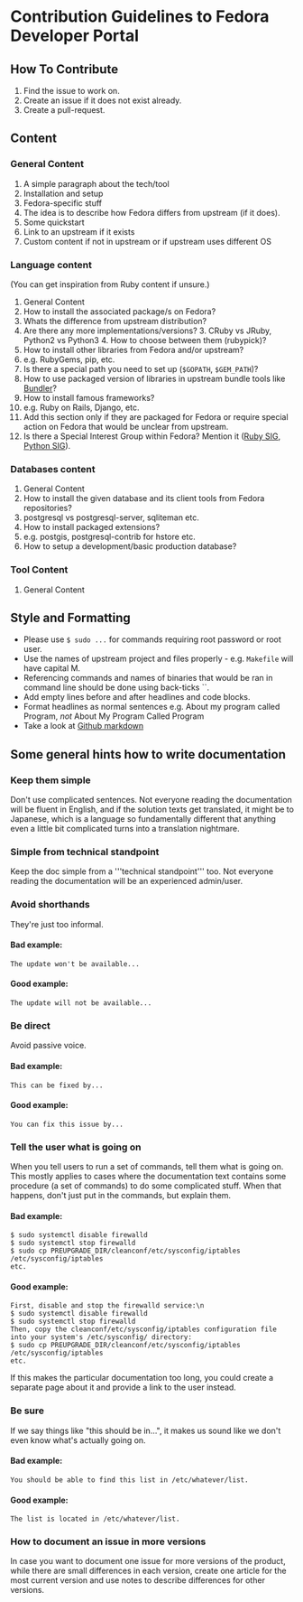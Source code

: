 # Contribution Guidelines to Fedora Developer Portal

## How To Contribute

1. Find the issue to work on.
  1. Create an issue if it does not exist already.
1. Create a pull-request.

## Content

### General Content

1. A simple paragraph about the tech/tool
2. Installation and setup
3. Fedora-specific stuff
  1. The idea is to describe how Fedora differs from upstream (if it does).
4. Some quickstart
  1. Link to an upstream if it exists
  2. Custom content if not in upstream or if upstream uses different OS

### Language content

(You can get inspiration from Ruby content if unsure.)

1. General Content
2. How to install the associated package/s on Fedora?
  1. Whats the difference from upstream distribution?
  2. Are there any more implementations/versions?
    3. CRuby vs JRuby, Python2 vs Python3
    4. How to choose between them (rubypick)?
3. How to install other libraries from Fedora and/or upstream?
  1. e.g. RubyGems, pip, etc.
  2. Is there a special path you need to set up (`$GOPATH`, `$GEM_PATH`)?
  3. How to use packaged version of libraries in upstream bundle tools like [Bundler](http://bundler.io/)?
4. How to install famous frameworks?
  1. e.g. Ruby on Rails, Django, etc.
  2. Add this section only if they are packaged for Fedora or require special action on Fedora that would be unclear from upstream.
5. Is there a Special Interest Group within Fedora? Mention it ([Ruby SIG](https://fedoraproject.org/wiki/Ruby_SIG), [Python SIG](https://fedoraproject.org/wiki/Ruby_SIG)).

### Databases content

1. General Content
2. How to install the given database and its client tools from Fedora repositories?
  1. postgresql vs postgresql-server, sqliteman etc.
3. How to install packaged extensions?
  1. e.g. postgis, postgresql-contrib for hstore etc.
1. How to setup a development/basic production database?

### Tool Content

1. General Content

## Style and Formatting

* Please use `$ sudo ...` for commands requiring root password or root user.
* Use the names of upstream project and files properly - e.g. `Makefile` will have capital M.
* Referencing commands and names of binaries that would be ran in command line should be done using back-ticks ``.
* Add empty lines before and after headlines and code blocks.
* Format headlines as normal sentences e.g. About my program called Program, *not* About My Program Called Program
* Take a look at [Github markdown](https://github.com/adam-p/markdown-here/wiki/Markdown-Cheatsheet)


## Some general hints how to write documentation

###  Keep them simple

Don't use complicated sentences. Not everyone reading the documentation will be fluent in English, and if the solution texts get translated, it might be to Japanese, which is a language so fundamentally different that anything even a little bit complicated turns into a translation nightmare.

### Simple from technical standpoint

Keep the doc simple from a '''technical standpoint''' too. Not everyone reading the documentation will be an experienced admin/user.

### Avoid shorthands

They're just too informal.

#### Bad example:

```
The update won't be available...
```

#### Good example:

```
The update will not be available...
```

### Be direct

Avoid passive voice.

#### Bad example:

```
This can be fixed by...
```

#### Good example:

```
You can fix this issue by...
```

### Tell the user what is going on

When you tell users to run a set of commands, tell them what is going on. This mostly applies to cases where the documentation text contains some procedure (a set of commands) to do some complicated stuff. When that happens, don't just put in the commands, but explain them.

#### Bad example:

```
$ sudo systemctl disable firewalld
$ sudo systemctl stop firewalld
$ sudo cp PREUPGRADE_DIR/cleanconf/etc/sysconfig/iptables /etc/sysconfig/iptables
etc.
```

#### Good example:

```
First, disable and stop the firewalld service:\n
$ sudo systemctl disable firewalld
$ sudo systemctl stop firewalld
Then, copy the cleanconf/etc/sysconfig/iptables configuration file into your system's /etc/sysconfig/ directory:
$ sudo cp PREUPGRADE_DIR/cleanconf/etc/sysconfig/iptables /etc/sysconfig/iptables
etc.
```

If this makes the particular documentation too long, you could create a separate page about it and provide a link to the user instead.

### Be sure

If we say things like "this should be in...", it makes us sound like we don't even know what's actually going on.

#### Bad example:

```
You should be able to find this list in /etc/whatever/list.
```

#### Good example:

```
The list is located in /etc/whatever/list.
```

### How to document an issue in more versions

In case you want to document one issue for more versions of the product, while there are small differences in each version, create one article for the most current version and use notes to describe differences for other versions.
